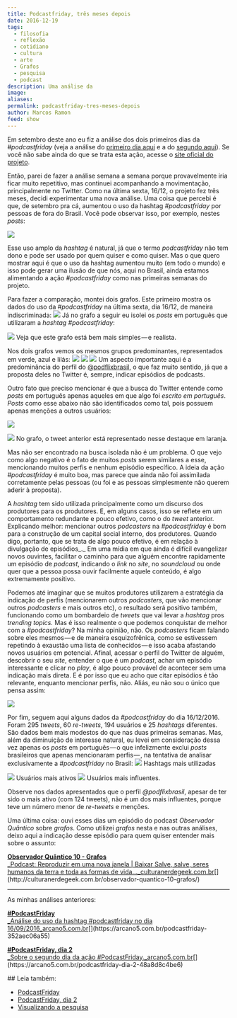 ```yaml
---
title: Podcastfriday, três meses depois
date: 2016-12-19
tags:
  - filosofia
  - reflexão
  - cotidiano
  - cultura
  - arte
  - Grafos
  - pesquisa
  - podcast
description: Uma análise da
image: 
aliases: 
permalink: podcastfriday-tres-meses-depois
author: Marcos Ramon
feed: show
---
```

Em setembro deste ano eu fiz a análise dos dois primeiros dias da _#podcastfriday_ (veja a análise do [primeiro dia aqui](https://arcano5.com.br/podcastfriday-352aec06a55#.6iccmdb6l) e a do [segundo aqui](https://arcano5.com.br/podcastfriday-dia-2-48a8d8c4be6#.t8grv8cvo)). Se você não sabe ainda do que se trata esta ação, acesse o [site oficial do projeto](http://podcastfriday.com.br/ ).

Então, parei de fazer a análise semana a semana porque provavelmente iria ficar muito repetitivo, mas continuei acompanhando a movimentação, principalmente no Twitter. Como na última sexta, 16/12, o projeto fez três meses, decidi experimentar uma nova análise. Uma coisa que percebi é que, de setembro pra cá, aumentou o uso da hashtag _#podcastfriday_ por pessoas de fora do Brasil. Você pode observar isso, por exemplo, nestes _posts_:

![](https://twitter.com/Scaramanga666/status/809879047346028544)

Esse uso amplo da _hashtag_ é natural, já que o termo _podcastfriday_ não tem dono e pode ser usado por quem quiser e como quiser. Mas o que quero mostrar aqui é que o uso da hashtag aumentou muito (em todo o mundo) e isso pode gerar uma ilusão de que nós, aqui no Brasil, ainda estamos alimentando a ação _#podcastfriday_ como nas primeiras semanas do projeto.

Para fazer a comparação, montei dois grafos. Este primeiro mostra os dados do uso da _#podcastfriday_ na última sexta, dia 16/12, de maneira indiscriminada:
<img src="/assets/img/Pasted image 20250311154328.png">
Já no grafo a seguir eu isolei os _posts_ em português que utilizaram a _hashtag #podcastfriday_:

<img src="/assets/img/Pasted image 20250311154336.png">
Veja que este grafo está bem mais simples — e realista.

Nos dois grafos vemos os mesmos grupos predominantes, representados em verde, azul e lilás:
<img src="/assets/img/Pasted image 20250311154345.png">
<img src="/assets/img/Pasted image 20250311154357.png">
<img src="/assets/img/Pasted image 20250311154408.png">
Um aspecto importante aqui é a predominância do perfil do [@podflixbrasil](https://twitter.com/PodflixBrasil), o que faz muito sentido, já que a proposta deles no Twitter é, sempre, indicar episódios de podcasts.

Outro fato que preciso mencionar é que a busca do Twitter entende como _posts_ em português apenas aqueles em que algo foi _escrito em português_. _Posts_ como esse abaixo não são identificados como tal, pois possuem apenas menções a outros usuários:

![](https://twitter.com/tambacast/status/809771218538741760)

<img src="/assets/img/Pasted image 20250311154429.png">
No grafo, o tweet anterior está representado nesse destaque em laranja.

Mas não ser encontrado na busca isolada não é um problema. O que vejo como algo negativo é o fato de muitos _posts_ serem similares a esse, mencionando muitos perfis e nenhum episódio específico. A ideia da ação _#podcastfriday_ é muito boa, mas parece que ainda não foi assimilada corretamente pelas pessoas (ou foi e as pessoas simplesmente não querem aderir à proposta).

A _hashtag_ tem sido utilizada principalmente como um discurso dos produtores para os produtores. E, em alguns casos, isso se reflete em um comportamento redundante e pouco efetivo, como o do _tweet_ anterior. Explicando melhor: mencionar outros _podcasters_ na _#podcastfriday_ é bom para a construção de um capital social interno, dos produtores. Quando digo, portanto, que se trata de algo pouco efetivo, é em relação à divulgação de episódios_._ Em uma mídia em que ainda é difícil evangelizar novos ouvintes, facilitar o caminho para que alguém encontre rapidamente um episódio de _podcast_, indicando o _link_ no _site_, no _soundcloud_ ou onde quer que a pessoa possa ouvir facilmente aquele conteúdo, é algo extremamente positivo.

Podemos até imaginar que se muitos produtores utilizarem a estratégia da indicação de perfis (mencionarem outros _podcasters_, que vão mencionar outros _podcasters_ e mais outros etc), o resultado será positivo também, funcionando como um bombardeio de _tweets_ que vai levar a _hashtag_ pros _trending topics._ Mas é isso realmente o que podemos conquistar de melhor com a _#podcastfriday_? Na minha opinião, não. Os _podcasters_ ficam falando sobre eles mesmos — e de maneira esquizofrênica, como se estivessem repetindo à exaustão uma lista de conhecidos — e isso acaba afastando novos usuários em potencial. Afinal, acessar o perfil do Twitter de alguém, descobrir o seu _site_, entender o que é um _podcast_, achar um episódio interessante e clicar no _play_, é algo pouco provável de acontecer sem uma indicação mais direta. E é por isso que eu acho que citar episódios é tão relevante, enquanto mencionar perfis, não. Aliás, eu não sou o único que pensa assim:

![](https://twitter.com/JeftherBarbosa/status/809755633163599872)

Por fim, seguem aqui alguns dados da _#podcastfriday_ do dia 16/12/2016. Foram 295 _tweets_, 60 _re-tweets_, 194 usuários e 25 _hashtags_ diferentes. São dados bem mais modestos do que nas duas primeiras semanas. Mas, além da diminuição de interesse natural, eu levei em consideração dessa vez apenas os _posts_ em português — o que infelizmente exclui _posts_ brasileiros que apenas mencionaram perfis — , na tentativa de analisar exclusivamente a _#podcastfriday_ no Brasil:
<img src="/assets/img/Pasted image 20250311154455.png">
Hashtags mais utilizadas

<img src="/assets/img/Pasted image 20250311154503.png">
Usuários mais ativos
<img src="/assets/img/Pasted image 20250311154518.png">
Usuários mais influentes.

Observe nos dados apresentados que o perfil _@podflixbrasil_, apesar de ter sido o mais ativo (com 124 tweets), não é um dos mais influentes, porque teve um número menor de _re-tweets_ e menções.

Uma última coisa: ouvi esses dias um episódio do podcast _Observador Quântico_ sobre _grafos_. Como utilizei _grafos_ nesta e nas outras análises, deixo aqui a indicação desse episódio para quem quiser entender mais sobre o assunto:

[**Observador Quântico 10 - Grafos**  
_Podcast: Reproduzir em uma nova janela | Baixar Salve, salve, seres humanos da terra e toda as formas de vida…_culturanerdegeek.com.br](http://culturanerdegeek.com.br/observador-quantico-10-grafos/ "http://culturanerdegeek.com.br/observador-quantico-10-grafos/")[](http://culturanerdegeek.com.br/observador-quantico-10-grafos/)

---

As minhas análises anteriores:

[**#PodcastFriday**  
_Análise do uso da hashtag #podcastfriday no dia 16/09/2016_arcano5.com.br](https://arcano5.com.br/podcastfriday-352aec06a55 "https://arcano5.com.br/podcastfriday-352aec06a55")[](https://arcano5.com.br/podcastfriday-352aec06a55)

[**#PodcastFriday, dia 2**  
_Sobre o segundo dia da ação #PodcastFriday._arcano5.com.br](https://arcano5.com.br/podcastfriday-dia-2-48a8d8c4be6 "https://arcano5.com.br/podcastfriday-dia-2-48a8d8c4be6")[](https://arcano5.com.br/podcastfriday-dia-2-48a8d8c4be6)


<div class="leia-tambem" markdown="1">
## Leia também:

- <a href="/podcastfriday">PodcastFriday</a>
- <a href="/podcastfriday-dia-2">PodcastFriday, dia 2</a>
- <a href="/visualizando-a-pesquisa">Visualizando a pesquisa</a>
</div>